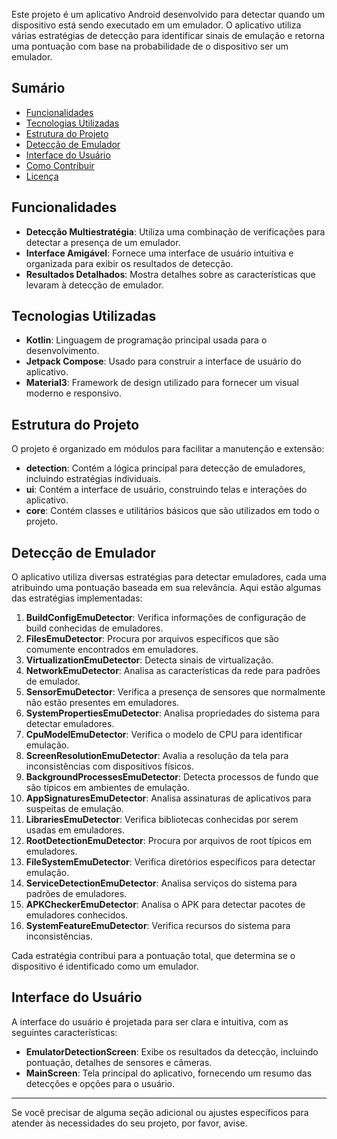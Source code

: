 Este projeto é um aplicativo Android desenvolvido para detectar quando um dispositivo está sendo executado em um emulador. O aplicativo utiliza várias estratégias de detecção para identificar sinais de emulação e retorna uma pontuação com base na probabilidade de o dispositivo ser um emulador.

## Sumário

- [Funcionalidades](#funcionalidades)
- [Tecnologias Utilizadas](#tecnologias-utilizadas)
- [Estrutura do Projeto](#estrutura-do-projeto)
- [Detecção de Emulador](#detecção-de-emulador)
- [Interface do Usuário](#interface-do-usuário)
- [Como Contribuir](#como-contribuir)
- [Licença](#licença)

## Funcionalidades

- **Detecção Multiestratégia**: Utiliza uma combinação de verificações para detectar a presença de um emulador.
- **Interface Amigável**: Fornece uma interface de usuário intuitiva e organizada para exibir os resultados de detecção.
- **Resultados Detalhados**: Mostra detalhes sobre as características que levaram à detecção de emulador.

## Tecnologias Utilizadas

- **Kotlin**: Linguagem de programação principal usada para o desenvolvimento.
- **Jetpack Compose**: Usado para construir a interface de usuário do aplicativo.
- **Material3**: Framework de design utilizado para fornecer um visual moderno e responsivo.

## Estrutura do Projeto

O projeto é organizado em módulos para facilitar a manutenção e extensão:

- **detection**: Contém a lógica principal para detecção de emuladores, incluindo estratégias individuais.
- **ui**: Contém a interface de usuário, construindo telas e interações do aplicativo.
- **core**: Contém classes e utilitários básicos que são utilizados em todo o projeto.

## Detecção de Emulador

O aplicativo utiliza diversas estratégias para detectar emuladores, cada uma atribuindo uma pontuação baseada em sua relevância. Aqui estão algumas das estratégias implementadas:

1. **BuildConfigEmuDetector**: Verifica informações de configuração de build conhecidas de emuladores.
2. **FilesEmuDetector**: Procura por arquivos específicos que são comumente encontrados em emuladores.
3. **VirtualizationEmuDetector**: Detecta sinais de virtualização.
4. **NetworkEmuDetector**: Analisa as características da rede para padrões de emulador.
5. **SensorEmuDetector**: Verifica a presença de sensores que normalmente não estão presentes em emuladores.
6. **SystemPropertiesEmuDetector**: Analisa propriedades do sistema para detectar emuladores.
7. **CpuModelEmuDetector**: Verifica o modelo de CPU para identificar emulação.
8. **ScreenResolutionEmuDetector**: Avalia a resolução da tela para inconsistências com dispositivos físicos.
9. **BackgroundProcessesEmuDetector**: Detecta processos de fundo que são típicos em ambientes de emulação.
10. **AppSignaturesEmuDetector**: Analisa assinaturas de aplicativos para suspeitas de emulação.
11. **LibrariesEmuDetector**: Verifica bibliotecas conhecidas por serem usadas em emuladores.
12. **RootDetectionEmuDetector**: Procura por arquivos de root típicos em emuladores.
13. **FileSystemEmuDetector**: Verifica diretórios específicos para detectar emulação.
14. **ServiceDetectionEmuDetector**: Analisa serviços do sistema para padrões de emuladores.
15. **APKCheckerEmuDetector**: Analisa o APK para detectar pacotes de emuladores conhecidos.
16. **SystemFeatureEmuDetector**: Verifica recursos do sistema para inconsistências.

Cada estratégia contribui para a pontuação total, que determina se o dispositivo é identificado como um emulador.

## Interface do Usuário

A interface do usuário é projetada para ser clara e intuitiva, com as seguintes características:

- **EmulatorDetectionScreen**: Exibe os resultados da detecção, incluindo pontuação, detalhes de sensores e câmeras.
- **MainScreen**: Tela principal do aplicativo, fornecendo um resumo das detecções e opções para o usuário.

---

Se você precisar de alguma seção adicional ou ajustes específicos para atender às necessidades do seu projeto, por favor, avise.
